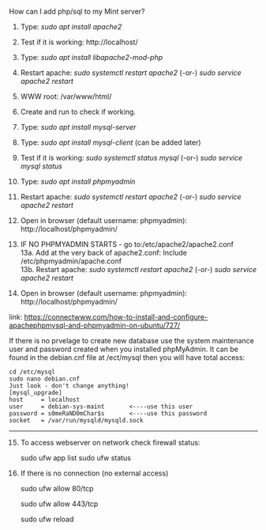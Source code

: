 How can I add php/sql to my Mint server?

1. Type: <i>sudo apt install apache2</i>
2. Test if it is working: http://localhost/

3. Type: <i>sudo apt install libapache2-mod-php</i>
4. Restart apache: <i>sudo systemctl restart apache2</i> (-or-) <i> sudo service apache2 restart</i>
5. WWW root: /var/www/html/
6. Create <?php phpinfo() ?> and run to check if working.

7. Type: <i>sudo apt install mysql-server</i>
8. Type: <i>sudo apt install mysql-client</i> (can be added later)
9. Test if it is working: <i>sudo systemctl status mysql</i>  (-or-) <i> sudo service mysql status</i>

10. Type: <i>sudo apt install phpmyadmin</i>
11. Restart apache: <i>sudo systemctl restart apache2</i> (-or-) <i> sudo service apache2 restart</i>
12. Open in browser (default username: phpmyadmin): http://localhost/phpmyadmin/
13. IF NO PHPMYADMIN STARTS - go to:/etc/apache2/apache2.conf
<br />13a. Add at the very back of apache2.conf: Include /etc/phpmyadmin/apache.conf
<br />13b. Restart apache: <i>sudo systemctl restart apache2</i> (-or-) <i> sudo service apache2 restart</i>

14. Open in browser (default username: phpmyadmin): http://localhost/phpmyadmin/

link: https://connectwww.com/how-to-install-and-configure-apachephpmysql-and-phpmyadmin-on-ubuntu/727/

If there is no prvelage to create new database use the system maintenance user and password created when you installed phpMyAdmin.
It can be found in the debian.cnf file at /ect/mysql then you will have total access:

    cd /etc/mysql
    sudo nano debian.cnf
    Just look - don't change anything!
    [mysql_upgrade]
    host     = localhost
    user     = debian-sys-maint       <----use this user
    password = s0meRaND0mChar$s       <----use this password
    socket   = /var/run/mysqld/mysqld.sock
-------------------------------------------------------------
15. To access webserver on network check firewall status:

    sudo ufw app list
    sudo ufw status
    
16. If there is no connection (no external access) 

    sudo ufw allow 80/tcp
    
    sudo ufw allow 443/tcp
    
    sudo ufw reload
    
